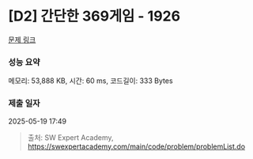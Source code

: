 # [D2] 간단한 369게임 - 1926 

[문제 링크](https://swexpertacademy.com/main/code/problem/problemDetail.do?contestProbId=AV5PTeo6AHUDFAUq) 

### 성능 요약

메모리: 53,888 KB, 시간: 60 ms, 코드길이: 333 Bytes

### 제출 일자

2025-05-19 17:49



> 출처: SW Expert Academy, https://swexpertacademy.com/main/code/problem/problemList.do